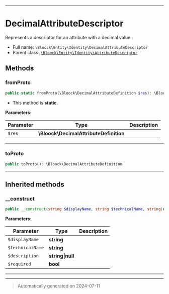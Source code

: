 ***

# DecimalAttributeDescriptor

Represents a descriptor for an attribute with a decimal value.



* Full name: `\Bloock\Entity\Identity\DecimalAttributeDescriptor`
* Parent class: [`\Bloock\Entity\Identity\AttributeDescriptor`](./AttributeDescriptor.md)




## Methods


### fromProto



```php
public static fromProto(\Bloock\DecimalAttributeDefinition $res): \Bloock\Entity\Identity\DecimalAttributeDescriptor
```



* This method is **static**.




**Parameters:**

| Parameter | Type | Description |
|-----------|------|-------------|
| `$res` | **\Bloock\DecimalAttributeDefinition** |  |





***

### toProto



```php
public toProto(): \Bloock\DecimalAttributeDefinition
```












***


## Inherited methods


### __construct



```php
public __construct(string $displayName, string $technicalName, string|null $description, bool $required): mixed
```








**Parameters:**

| Parameter | Type | Description |
|-----------|------|-------------|
| `$displayName` | **string** |  |
| `$technicalName` | **string** |  |
| `$description` | **string&#124;null** |  |
| `$required` | **bool** |  |





***


***
> Automatically generated on 2024-07-11
